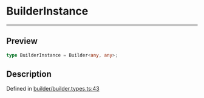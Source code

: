 
      
# BuilderInstance

<div class="api-docs__separator" data-reactroot="">

---

</div><div class="api-docs__section">

## Preview

</div><div class="api-docs__preview type single">

```ts
type BuilderInstance = Builder<any, any>;
```

</div><div class="api-docs__section">

## Description

</div><div class="api-docs__description"><span class="api-docs__do-not-parse">



</span></div><div class="api-docs__definition">

Defined in [builder/builder.types.ts:43](https://github.com/BetterTyped/hyper-fetch/blob/1a97772c/packages/core/src/builder/builder.types.ts#L43)

</div>